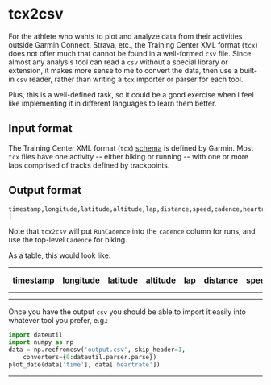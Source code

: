 tcx2csv
=======

For the athlete who wants to plot and analyze data from their activities
outside Garmin Connect, Strava, etc., the Training Center XML format (`tcx`)
does not offer much that cannot be found in a well-formed `csv` file. Since
almost any analysis tool can read a `csv` without a special library or
extension, it makes more sense to me to convert the data, then use a built-in
`csv` reader, rather than writing a `tcx` importer or parser for each tool.

Plus, this is a well-defined task, so it could be a good exercise when I feel
like implementing it in different languages to learn them better.

Input format
------------

The Training Center XML format (`tcx`) [schema][TCX] is defined by Garmin.
Most `tcx` files have one activity -- either biking or running -- with one or
more laps comprised of tracks defined by trackpoints.

Output format
-------------

```csv
timestamp,longitude,latitude,altitude,lap,distance,speed,cadence,heartrate,power |

```

Note that `tcx2csv` will put `RunCadence` into the `cadence` column for runs,
and use the top-level `Cadence` for biking.


As a table, this would look like:

| timestamp | longitude | latitude | altitude | lap | distance | speed | cadence | heart rate | power |
|-----------|-----------|----------|----------|-----|----------|-------|---------|------------|-------|
|           |           |          |          |     |          |       |         |            |       |
|           |           |          |          |     |          |       |         |            |       |

Once you have the output `csv` you should be able to import it easily into
whatever tool you prefer, e.g.:

```python
import dateutil
import numpy as np
data = np.recfromcsv('output.csv', skip_header=1,
    converters={0:dateutil.parser.parse})
plot_date(data['time'], data['heartrate'])
```


-------------
[TCX]: https://wikipedia.org/wiki/Training_Center_XML
[AEv2]: http://www8.garmin.com/xmlschemas/ActivityExtensionv2.xsd
[sample TCX]: https://developer.garmin.com/downloads/connect-api/sample_file.tcx
